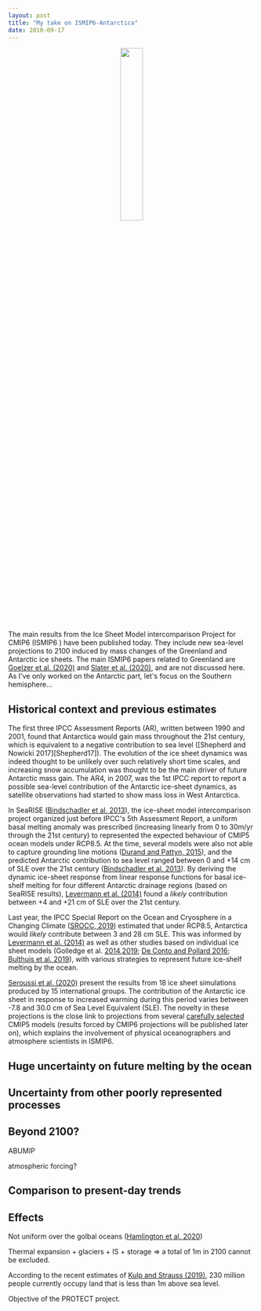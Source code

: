 ```yaml
---
layout: post
title: "My take on ISMIP6-Antarctica"
date: 2010-09-17
---
```


<center><div>
<img src="{{site.url}}img/logo_ISMIP6.png" width="30%" height="30%"/>
</div></center>

The main results from the Ice Sheet Model intercomparison Project for CMIP6 (ISMIP6 ) have been published today. They include new sea-level projections to 2100 induced by mass changes of the Greenland and Antarctic ice sheets. The main ISMIP6 papers related to Greenland are [Goelzer et al. (2020)][Goelzer20] and [Slater et al. (2020)][Slater20], and are not discussed here. As I've only worked on the Antarctic part, let's focus on the Southern hemisphere... 

## Historical context and previous estimates

The first three IPCC Assessment Reports (AR), written between 1990 and 2001, found that Antarctica would gain mass throughout the 21st century, which is equivalent to a negative contribution to sea level ([Shepherd and Nowicki 2017][Shepherd17]). The evolution of the ice sheet dynamics was indeed thought to be unlikely over such relatively short time scales, and increasing snow accumulation was thought to be the main driver of future Antarctic mass gain. The AR4, in 2007, was the 1st IPCC report to report a possible sea-level contribution of the Antarctic ice-sheet dynamics, as satellite observations had started to show mass loss in West Antarctica.

In SeaRISE ([Bindschadler et al. 2013][Bindschadler13]), the ice-sheet model intercomparison project organized just before IPCC's 5th Assessment Report, a uniform basal melting anomaly was prescribed (increasing linearly from 0 to 30m/yr through the 21st century) to represented the expected behaviour of CMIP5 ocean models under RCP8.5. At the time, several models were also not able to capture grounding line motions ([Durand and Pattyn, 2015][Durand15]), and the predicted Antarctic contribution to sea level ranged between 0 and +14 cm of SLE over the 21st century ([Bindschadler et al. 2013][Bindschadler13]). By deriving the dynamic ice-sheet response from linear response functions for basal ice-shelf melting for four different Antarctic drainage regions (based on SeaRISE results), [Levermann et al. (2014)][Levermann14] found a _likely_ contribution between +4 and +21 cm of SLE over the 21st century.

Last year, the IPCC Special Report on the Ocean and Cryosphere in a Changing Climate ([SROCC, 2019][SROCC19]) estimated that under RCP8.5, Antarctica would _likely_ contribute between 3 and 28 cm SLE. This was informed by [Levermann et al. (2014)][Levermann14] as well as other studies based on individual ice sheet models (Golledge et al. [2014][Golledge14],[2019][Golledge19]; [De Conto and Pollard 2016][DeConto16]; [Bulthuis et al. 2019][Bulthuis19]), with various strategies to represent future ice-shelf melting by the ocean.

[Seroussi et al. (2020)][Seroussi20] present the results from 18 ice sheet simulations produced by 15 international groups. The contribution of the Antarctic ice sheet in response to increased warming during this period varies between -7.8 and 30.0 cm of Sea Level Equivalent (SLE). The novelty in these projections is the close link to projections from several [carefully selected][Barthel20] CMIP5 models (results forced by CMIP6 projections will be published later on), which explains the involvement of physical oceanographers and atmosphere scientists in ISMIP6. 

 
## Huge uncertainty on future melting by the ocean


## Uncertainty from other poorly represented processes


## Beyond 2100?

ABUMIP

atmospheric forcing?


## Comparison to present-day trends


## Effects

Not uniform over the golbal oceans ([Hamlington et al. 2020][Hamlington20])

Thermal expansion + glaciers + IS + storage => a total of 1m in 2100 cannot be excluded.

According to the recent estimates of [Kulp and Strauss (2019)][Kulp19], 230 million people currently occupy land that is less than 1m above sea level.

Objective of the PROTECT project.


[Barthel20]: https://doi.org/10.5194/tc-14-855-2020
[Bindschadler13]: https://doi.org/10.3189/2013JoG12J125
[Bulthuis19]: https://doi.org/10.5194/tc-13-1349-2019
[DeConto16]: doi:10.1038/nature17145
[Durand15]: https://doi.org/10.5194/tc-9-2043-2015
[Goelzer20]: https://doi.org/10.5194/tc-14-3071-2020
[Golledge14]: https://doi.org/10.1038/nature15706
[Golledge19]: https://doi.org/10.1038/s41586-019-0889-9
[Hamlington20]: https://doi.org/10.1029/2019RG000672
[Jourdain20]: https://doi.org/10.5194/tc-14-3111-2020
[Kulp19]: https://doi.org/10.1038/s41467-019-12808-z
[Levermann14]: https://doi.org/10.5194/esd-5-271-2014
[Lhermitte20]: https://doi.org/10.1073/pnas.1912890117
[Lipscomb20]: https://doi.org/10.5194/tc-2019-334
[Pattyn13]: https://doi.org/10.3189/2013JoG12J129
[Reese20]: https://doi.org/10.5194/tc-14-3097-2020
[Seroussi20]: https://doi.org/10.5194/tc-14-3033-2020
[Slater20]: https://doi.org/10.5194/tc-14-985-2020
[SROCC19]: https://www.ipcc.ch/srocc/download/
[Sun20]: https://doi.org/10.1017/jog.2020.67

